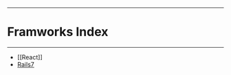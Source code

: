 --------------------------------------------------------------------------------
# Framworks Index
--------------------------------------------------------------------------------
  * [[React]]
  * [Rails7](Rails7)
